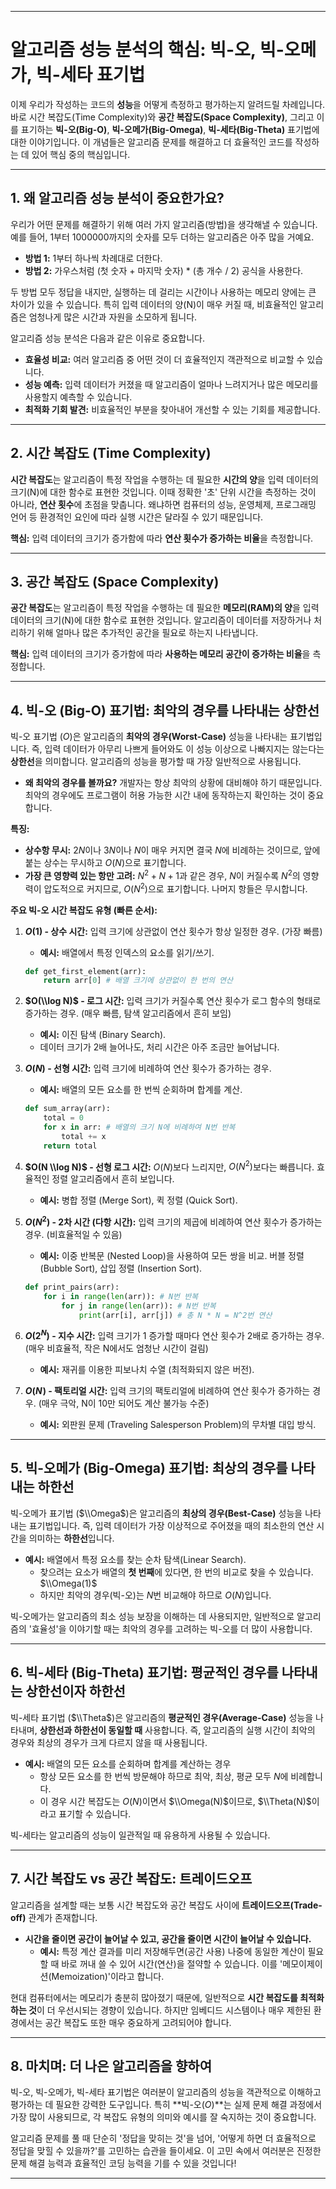 
-----

# 알고리즘 성능 분석의 핵심: 빅-오, 빅-오메가, 빅-세타 표기법

이제 우리가 작성하는 코드의 **성능**을 어떻게 측정하고 평가하는지 알려드릴 차례입니다. 바로 시간 복잡도(Time Complexity)와 **공간 복잡도(Space Complexity)**,
그리고 이를 표기하는 **빅-오(Big-O)**, **빅-오메가(Big-Omega)**, **빅-세타(Big-Theta)** 표기법에 대한 이야기입니다.
이 개념들은 알고리즘 문제를 해결하고 더 효율적인 코드를 작성하는 데 있어 핵심 중의 핵심입니다.

-----

## 1\. 왜 알고리즘 성능 분석이 중요한가요?

우리가 어떤 문제를 해결하기 위해 여러 가지 알고리즘(방법)을 생각해낼 수 있습니다. 예를 들어, 1부터 1000000까지의 숫자를 모두 더하는 알고리즘은 아주 많을 거예요.

  * **방법 1:** 1부터 하나씩 차례대로 더한다.
  * **방법 2:** 가우스처럼 (첫 숫자 + 마지막 숫자) \* (총 개수 / 2) 공식을 사용한다.

두 방법 모두 정답을 내지만, 실행하는 데 걸리는 시간이나 사용하는 메모리 양에는 큰 차이가 있을 수 있습니다.
특히 입력 데이터의 양(N)이 매우 커질 때, 비효율적인 알고리즘은 엄청나게 많은 시간과 자원을 소모하게 됩니다.

알고리즘 성능 분석은 다음과 같은 이유로 중요합니다.

  * **효율성 비교:** 여러 알고리즘 중 어떤 것이 더 효율적인지 객관적으로 비교할 수 있습니다.
  * **성능 예측:** 입력 데이터가 커졌을 때 알고리즘이 얼마나 느려지거나 많은 메모리를 사용할지 예측할 수 있습니다.
  * **최적화 기회 발견:** 비효율적인 부분을 찾아내어 개선할 수 있는 기회를 제공합니다.

-----

## 2\. 시간 복잡도 (Time Complexity)

**시간 복잡도**는 알고리즘이 특정 작업을 수행하는 데 필요한 **시간의 양**을 입력 데이터의 크기(N)에 대한 함수로 표현한 것입니다. 이때 정확한 '초' 단위 시간을 측정하는 것이 아니라, **연산 횟수**에 초점을 맞춥니다. 왜냐하면 컴퓨터의 성능, 운영체제, 프로그래밍 언어 등 환경적인 요인에 따라 실행 시간은 달라질 수 있기 때문입니다.

**핵심:** 입력 데이터의 크기가 증가함에 따라 **연산 횟수가 증가하는 비율**을 측정합니다.

-----

## 3\. 공간 복잡도 (Space Complexity)

**공간 복잡도**는 알고리즘이 특정 작업을 수행하는 데 필요한 **메모리(RAM)의 양**을 입력 데이터의 크기(N)에 대한 함수로 표현한 것입니다. 알고리즘이 데이터를 저장하거나 처리하기 위해 얼마나 많은 추가적인 공간을 필요로 하는지 나타냅니다.

**핵심:** 입력 데이터의 크기가 증가함에 따라 **사용하는 메모리 공간이 증가하는 비율**을 측정합니다.

-----

## 4\. 빅-오 (Big-O) 표기법: 최악의 경우를 나타내는 상한선

빅-오 표기법 ($O$)은 알고리즘의 **최악의 경우(Worst-Case)** 성능을 나타내는 표기법입니다. 즉, 입력 데이터가 아무리 나쁘게 들어와도 이 성능 이상으로 나빠지지는 않는다는 **상한선**을 의미합니다. 알고리즘의 성능을 평가할 때 가장 일반적으로 사용됩니다.

  * **왜 최악의 경우를 볼까요?** 개발자는 항상 최악의 상황에 대비해야 하기 때문입니다. 최악의 경우에도 프로그램이 허용 가능한 시간 내에 동작하는지 확인하는 것이 중요합니다.

**특징:**

  * **상수항 무시:** $2N$이나 $3N$이나 $N$이 매우 커지면 결국 $N$에 비례하는 것이므로, 앞에 붙는 상수는 무시하고 $O(N)$으로 표기합니다.
  * **가장 큰 영향력 있는 항만 고려:** $N^2 + N + 1$과 같은 경우, $N$이 커질수록 $N^2$의 영향력이 압도적으로 커지므로, $O(N^2)$으로 표기합니다. 나머지 항들은 무시합니다.

**주요 빅-오 시간 복잡도 유형 (빠른 순서):**

1.  **$O(1)$ - 상수 시간:** 입력 크기에 상관없이 연산 횟수가 항상 일정한 경우. (가장 빠름)

      * **예시:** 배열에서 특정 인덱스의 요소를 읽기/쓰기.

    <!-- end list -->

    ```python
    def get_first_element(arr):
        return arr[0] # 배열 크기에 상관없이 한 번의 연산
    ```

2.  **$O(\\log N)$ - 로그 시간:** 입력 크기가 커질수록 연산 횟수가 로그 함수의 형태로 증가하는 경우. (매우 빠름, 탐색 알고리즘에서 흔히 보임)

      * **예시:** 이진 탐색 (Binary Search).
      * 데이터 크기가 2배 늘어나도, 처리 시간은 아주 조금만 늘어납니다.

3.  **$O(N)$ - 선형 시간:** 입력 크기에 비례하여 연산 횟수가 증가하는 경우.

      * **예시:** 배열의 모든 요소를 한 번씩 순회하며 합계를 계산.

    <!-- end list -->

    ```python
    def sum_array(arr):
        total = 0
        for x in arr: # 배열의 크기 N에 비례하여 N번 반복
            total += x
        return total
    ```

4.  **$O(N \\log N)$ - 선형 로그 시간:** $O(N)$보다 느리지만, $O(N^2)$보다는 빠릅니다. 효율적인 정렬 알고리즘에서 흔히 보입니다.

      * **예시:** 병합 정렬 (Merge Sort), 퀵 정렬 (Quick Sort).

5.  **$O(N^2)$ - 2차 시간 (다항 시간):** 입력 크기의 제곱에 비례하여 연산 횟수가 증가하는 경우. (비효율적일 수 있음)

      * **예시:** 이중 반복문 (Nested Loop)을 사용하여 모든 쌍을 비교. 버블 정렬 (Bubble Sort), 삽입 정렬 (Insertion Sort).

    <!-- end list -->

    ```python
    def print_pairs(arr):
        for i in range(len(arr)): # N번 반복
            for j in range(len(arr)): # N번 반복
                print(arr[i], arr[j]) # 총 N * N = N^2번 연산
    ```

6.  **$O(2^N)$ - 지수 시간:** 입력 크기가 1 증가할 때마다 연산 횟수가 2배로 증가하는 경우. (매우 비효율적, 작은 N에서도 엄청난 시간이 걸림)

      * **예시:** 재귀를 이용한 피보나치 수열 (최적화되지 않은 버전).

7.  **$O(N\!)$ - 팩토리얼 시간:** 입력 크기의 팩토리얼에 비례하여 연산 횟수가 증가하는 경우. (매우 극악, N이 10만 되어도 계산 불가능 수준)

      * **예시:** 외판원 문제 (Traveling Salesperson Problem)의 무차별 대입 방식.

-----

## 5\. 빅-오메가 (Big-Omega) 표기법: 최상의 경우를 나타내는 하한선

빅-오메가 표기법 ($\\Omega$)은 알고리즘의 **최상의 경우(Best-Case)** 성능을 나타내는 표기법입니다. 즉, 입력 데이터가 가장 이상적으로 주어졌을 때의 최소한의 연산 시간을 의미하는 **하한선**입니다.

  * **예시:** 배열에서 특정 요소를 찾는 순차 탐색(Linear Search).
      * 찾으려는 요소가 배열의 **첫 번째**에 있다면, 한 번의 비교로 찾을 수 있습니다. $\\Omega(1)$
      * 하지만 최악의 경우(빅-오)는 $N$번 비교해야 하므로 $O(N)$입니다.

빅-오메가는 알고리즘의 최소 성능 보장을 이해하는 데 사용되지만, 일반적으로 알고리즘의 '효율성'을 이야기할 때는 최악의 경우를 고려하는 빅-오를 더 많이 사용합니다.

-----

## 6\. 빅-세타 (Big-Theta) 표기법: 평균적인 경우를 나타내는 상한선이자 하한선

빅-세타 표기법 ($\\Theta$)은 알고리즘의 **평균적인 경우(Average-Case)** 성능을 나타내며, **상한선과 하한선이 동일할 때** 사용합니다. 즉, 알고리즘의 실행 시간이 최악의 경우와 최상의 경우가 크게 다르지 않을 때 사용됩니다.

  * **예시:** 배열의 모든 요소를 순회하며 합계를 계산하는 경우
      * 항상 모든 요소를 한 번씩 방문해야 하므로 최악, 최상, 평균 모두 $N$에 비례합니다.
      * 이 경우 시간 복잡도는 $O(N)$이면서 $\\Omega(N)$이므로, $\\Theta(N)$이라고 표기할 수 있습니다.

빅-세타는 알고리즘의 성능이 일관적일 때 유용하게 사용될 수 있습니다.

-----

## 7\. 시간 복잡도 vs 공간 복잡도: 트레이드오프

알고리즘을 설계할 때는 보통 시간 복잡도와 공간 복잡도 사이에 **트레이드오프(Trade-off)** 관계가 존재합니다.

  * **시간을 줄이면 공간이 늘어날 수 있고, 공간을 줄이면 시간이 늘어날 수 있습니다.**
      * **예시:** 특정 계산 결과를 미리 저장해두면(공간 사용) 나중에 동일한 계산이 필요할 때 바로 꺼내 쓸 수 있어 시간(연산)을 절약할 수 있습니다. 이를 '메모이제이션(Memoization)'이라고 합니다.

현대 컴퓨터에서는 메모리가 충분히 많아졌기 때문에, 일반적으로 **시간 복잡도를 최적화하는 것**이 더 우선시되는 경향이 있습니다. 하지만 임베디드 시스템이나 매우 제한된 환경에서는 공간 복잡도 또한 매우 중요하게 고려되어야 합니다.

-----

## 8\. 마치며: 더 나은 알고리즘을 향하여

빅-오, 빅-오메가, 빅-세타 표기법은 여러분이 알고리즘의 성능을 객관적으로 이해하고 평가하는 데 필요한 강력한 도구입니다. 특히 \*\*빅-오($O$)\*\*는 실제 문제 해결 과정에서 가장 많이 사용되므로, 각 복잡도 유형의 의미와 예시를 잘 숙지하는 것이 중요합니다.

알고리즘 문제를 풀 때 단순히 '정답을 맞히는 것'을 넘어, '어떻게 하면 더 효율적으로 정답을 맞힐 수 있을까?'를 고민하는 습관을 들이세요. 이 고민 속에서 여러분은 진정한 문제 해결 능력과 효율적인 코딩 능력을 기를 수 있을 것입니다\!

---
